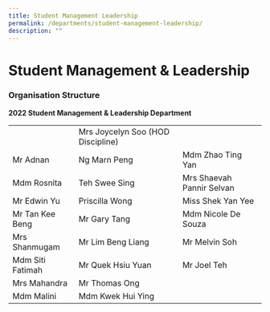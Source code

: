```yaml
---
title: Student Management Leadership
permalink: /departments/student-management-leadership/
description: ""
---
```

# **Student Management & Leadership**

### Organisation Structure

**2022 Student Management & Leadership Department**

| 	|  	|  	|
|---	|---	|---	|
|  	| Mrs Joycelyn Soo (HOD Discipline) 	|  	|
| Mr Adnan 	| Ng Marn Peng 	| Mdm Zhao Ting Yan 	|
| Mdm Rosnita 	| Teh Swee Sing 	| Mrs Shaevah Pannir Selvan 	|
| Mr Edwin Yu 	| Priscilla Wong 	| Miss Shek Yan Yee 	|
| Mr Tan Kee Beng 	| Mr Gary Tang 	| Mdm Nicole De Souza 	|
| Mrs Shanmugam 	| Mr Lim Beng Liang 	| Mr Melvin Soh 	|
| Mdm Siti Fatimah 	| Mr Quek Hsiu Yuan 	| Mr Joel Teh 	|
| Mrs Mahandra 	| Mr Thomas Ong 	|  	|
| Mdm Malini 	| Mdm Kwek Hui Ying 	|  	|